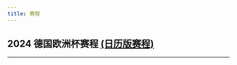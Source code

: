 ```yaml
---
title: 赛程
---
```


<h2>
2024 德国欧洲杯赛程
<a class="text-sm underline ml-2 text-slate-500" href="/project/euro-cup-2024/calendar">(日历版赛程)</a>
</h2>


---

<ToggleContent title="小组赛第一轮" expand>
  <BattleCard
    :states="['de', 'gb-sct']" 
    :goals="['', '']" 
    :scores="[0, 0]" 
    g="A1" 
    time="2024-06-14 20:00:00" 
  />
  <BattleCard
    :states="['hu', 'ch']" 
    :goals="['', '']" 
    :scores="[0, 0]" 
    g="A1" 
    time="2024-06-15 14:00:00" 
  />
  <BattleCard
    :states="['es', 'hr']" 
    :goals="['', '']" 
    :scores="[0, 0]" 
    g="B1" 
    time="2024-06-15 17:00:00" 
  />
  <BattleCard
    :states="['it', 'al']" 
    :goals="['', '']" 
    :scores="[0, 0]" 
    g="B1" 
    time="2024-06-15 20:00:00" 
  />
  <BattleCard
    :states="['pl', 'nl']" 
    :goals="['', '']" 
    :scores="[0, 0]" 
    g="D1" 
    time="2024-06-16 14:00:00" 
  />
  <BattleCard
    :states="['si', 'dk']" 
    :goals="['', '']" 
    :scores="[0, 0]" 
    g="C1" 
    time="2024-06-16 17:00:00" 
  />
  <BattleCard
    :states="['rs', 'gb-eng']" 
    :goals="['', '']" 
    :scores="[0, 0]" 
    g="C1" 
    time="2024-06-16 20:00:00" 
  />
  <BattleCard
    :states="['ro', 'ua']" 
    :goals="['', '']" 
    :scores="[0, 0]" 
    g="E1" 
    time="2024-06-17 14:00:00" 
  />
  <BattleCard
    :states="['be', 'sk']" 
    :goals="['', '']" 
    :scores="[0, 0]" 
    g="E1" 
    time="2024-06-17 17:00:00" 
  />
  <BattleCard
    :states="['at', 'fr']" 
    :goals="['', '']" 
    :scores="[0, 0]" 
    g="D1" 
    time="2024-06-17 20:00:00" 
  />
  <BattleCard
    :states="['tr', 'ge']" 
    :goals="['', '']" 
    :scores="[0, 0]" 
    g="F1" 
    time="2024-06-18 17:00:00" 
  />
  <BattleCard
    :states="['pt', 'cz']" 
    :goals="['', '']" 
    :scores="[0, 0]" 
    g="F1" 
    time="2024-06-18 20:00:00" 
  />


</ToggleContent>

<ToggleContent title="小组赛第二轮">

  <BattleCard
    :states="['hr', 'al']" 
    :goals="['', '']" 
    :scores="[0, 0]" 
    g="B2" 
    time="2024-06-19 14:00:00" 
  />
  <BattleCard
    :states="['de', 'hu']" 
    :goals="['', '']" 
    :scores="[0, 0]" 
    g="A2" 
    time="2024-06-19 17:00:00" 
  />
  <BattleCard
    :states="['gb-sct', 'ch']" 
    :goals="['', '']" 
    :scores="[0, 0]" 
    g="A2" 
    time="2024-06-19 20:00:00" 
  />

  <BattleCard
    :states="['si', 'rs']" 
    :goals="['', '']" 
    :scores="[0, 0]" 
    g="C2" 
    time="2024-06-20 14:00:00" 
  />
  <BattleCard
    :states="['dk', 'gb-eng']" 
    :goals="['', '']" 
    :scores="[0, 0]" 
    g="C2" 
    time="2024-06-20 17:00:00" 
  />
  <BattleCard
    :states="['es', 'it']" 
    :goals="['', '']" 
    :scores="[0, 0]" 
    g="B2" 
    time="2024-06-20 20:00:00" 
  />

  <BattleCard
    :states="['sk', 'ua']" 
    :goals="['', '']" 
    :scores="[0, 0]" 
    g="E2" 
    time="2024-06-21 14:00:00" 
  />
  <BattleCard
    :states="['pl', 'at']" 
    :goals="['', '']" 
    :scores="[0, 0]" 
    g="D2" 
    time="2024-06-21 17:00:00" 
  />
  <BattleCard
    :states="['nl', 'fr']" 
    :goals="['', '']" 
    :scores="[0, 0]" 
    g="D2" 
    time="2024-06-21 20:00:00" 
  />

  <BattleCard
    :states="['ge', 'cz']" 
    :goals="['', '']" 
    :scores="[0, 0]" 
    g="F2" 
    time="2024-06-22 14:00:00" 
  />
  <BattleCard
    :states="['tr', 'pt']" 
    :goals="['', '']" 
    :scores="[0, 0]" 
    g="F2" 
    time="2024-06-22 17:00:00" 
  />
  <BattleCard
    :states="['be', 'ro']" 
    :goals="['', '']" 
    :scores="[0, 0]" 
    g="E2" 
    time="2024-06-22 20:00:00" 
  />
</ToggleContent>


<ToggleContent title="小组赛第三轮">
  <BattleCard
    :states="['ch', 'de']" 
    :goals="['', '']" 
    :scores="[0, 0]" 
    g="A3" 
    time="2024-06-23 20:00:00" 
  />
  <BattleCard
    :states="['gb-sct', 'hu']" 
    :goals="['', '']" 
    :scores="[0, 0]" 
    g="A3" 
    time="2024-06-23 20:00:00" 
  />
  <BattleCard
    :states="['al', 'es']" 
    :goals="['', '']" 
    :scores="[0, 0]" 
    g="B3" 
    time="2024-06-24 20:00:00" 
  />
  <BattleCard
    :states="['hr', 'it']" 
    :goals="['', '']" 
    :scores="[0, 0]" 
    g="B3" 
    time="2024-06-24 20:00:00" 
  />

  <BattleCard
    :states="['fr', 'pl']" 
    :goals="['', '']" 
    :scores="[0, 0]" 
    g="D3" 
    time="2024-06-25 17:00:00" 
  />
  <BattleCard
    :states="['nl', 'at']" 
    :goals="['', '']" 
    :scores="[0, 0]" 
    g="D3" 
    time="2024-06-25 17:00:00" 
  />

  <BattleCard
    :states="['dk', 'rs']" 
    :goals="['', '']" 
    :scores="[0, 0]" 
    g="C3" 
    time="2024-06-25 20:00:00" 
  />
  <BattleCard
    :states="['gb-eng', 'si']" 
    :goals="['', '']" 
    :scores="[0, 0]" 
    g="C3" 
    time="2024-06-25 20:00:00" 
  />

  <BattleCard
    :states="['sk', 'ro']" 
    :goals="['', '']" 
    :scores="[0, 0]" 
    g="E3" 
    time="2024-06-26 17:00:00" 
  />
  <BattleCard
    :states="['ua', 'be']" 
    :goals="['', '']" 
    :scores="[0, 0]" 
    g="E3" 
    time="2024-06-26 17:00:00" 
  />

  <BattleCard
    :states="['ge', 'pt']" 
    :goals="['', '']" 
    :scores="[0, 0]" 
    g="F3" 
    time="2024-06-26 20:00:00" 
  />
  <BattleCard
    :states="['cz', 'tr']" 
    :goals="['', '']" 
    :scores="[0, 0]" 
    g="F3" 
    time="2024-06-26 20:00:00" 
  />

</ToggleContent>



<ToggleContent title="16强赛">
  <BattleCard
    :states="['', '']" 
    :goals="['', '']" 
    :scores="[0, 0]" 
    g="1/8" 
    time="2024-06-29 17:00:00" 
  />
  <BattleCard
    :states="['', '']" 
    :goals="['', '']" 
    :scores="[0, 0]" 
    g="1/8" 
    time="2024-06-29 20:00:00" 
  />
  <BattleCard
    :states="['', '']" 
    :goals="['', '']" 
    :scores="[0, 0]" 
    g="1/8" 
    time="2024-06-30 17:00:00" 
  />
  <BattleCard
    :states="['', '']" 
    :goals="['', '']" 
    :scores="[0, 0]" 
    g="1/8" 
    time="2024-06-30 20:00:00" 
  />
  <BattleCard
    :states="['', '']" 
    :goals="['', '']" 
    :scores="[0, 0]" 
    g="1/8" 
    time="2024-07-01 17:00:00" 
  />
  <BattleCard
    :states="['', '']" 
    :goals="['', '']" 
    :scores="[0, 0]" 
    g="1/8" 
    time="2024-07-01 20:00:00" 
  />
  <BattleCard
    :states="['', '']" 
    :goals="['', '']" 
    :scores="[0, 0]" 
    g="1/8" 
    time="2024-07-02 17:00:00" 
  />
  <BattleCard
    :states="['', '']" 
    :goals="['', '']" 
    :scores="[0, 0]" 
    g="1/8" 
    time="2024-07-02 20:00:00" 
  />
</ToggleContent>

<ToggleContent title="8强赛">
  <BattleCard
    :states="['', '']" 
    :goals="['', '']" 
    :scores="[0, 0]" 
    g="1/4" 
    time="2024-07-05 17:00:00" 
  />
  <BattleCard
    :states="['', '']" 
    :goals="['', '']" 
    :scores="[0, 0]" 
    g="1/4" 
    time="2024-07-05 20:00:00" 
  />
  <BattleCard
    :states="['', '']" 
    :goals="['', '']" 
    :scores="[0, 0]" 
    g="1/4" 
    time="2024-07-06 17:00:00" 
  />
  <BattleCard
    :states="['', '']" 
    :goals="['', '']" 
    :scores="[0, 0]" 
    g="1/4" 
    time="2024-07-06 20:00:00" 
  />
</ToggleContent>

<ToggleContent title="半决赛">
  <BattleCard
    :states="['', '']" 
    :goals="['', '']" 
    :scores="[0, 0]" 
    g="1/4" 
    time="2024-07-09 20:00:00" 
  />
  <BattleCard
    :states="['', '']" 
    :goals="['', '']" 
    :scores="[0, 0]" 
    g="1/4" 
    time="2024-07-10 20:00:00" 
  />
</ToggleContent>

<ToggleContent title="决赛">
  <BattleCard
    :states="['', '']" 
    :goals="['', '']" 
    :scores="[0, 0]" 
    g="1/4" 
    time="2024-07-14 20:00:00" 
  />

</ToggleContent>